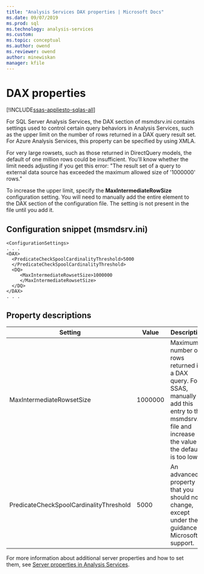 ```yaml
---
title: "Analysis Services DAX properties | Microsoft Docs"
ms.date: 09/07/2019
ms.prod: sql
ms.technology: analysis-services
ms.custom: 
ms.topic: conceptual
ms.author: owend
ms.reviewer: owend
author: minewiskan
manager: kfile
---
```

# DAX properties

[!INCLUDE[ssas-appliesto-sqlas-all](../../includes/ssas-appliesto-sqlas-all.md)]

For SQL Server Analysis Services, the DAX section of msmdsrv.ini contains settings used to control certain query behaviors in Analysis Services, such as the upper limit on the number of rows returned in a DAX query result set. For Azure Analysis Services, this property can be specified by using XMLA.

For very large rowsets, such as those returned in DirectQuery models, the default of one million rows could be insufficient. You'll know whether the limit needs adjusting if you get this error: "The result set of a query to external data source has exceeded the maximum allowed size of '1000000' rows."

To increase the upper limit, specify the **MaxIntermediateRowSize** configuration setting. You will need to manually add the entire element to the DAX section of the configuration file. The setting is not present in the file until you add it.

## Configuration snippet (msmdsrv.ini)

```
<ConfigurationSettings>
. . .
<DAX>
  <PredicateCheckSpoolCardinalityThreshold>5000
  </PredicateCheckSpoolCardinalityThreshold>
  <DQ>
     <MaxIntermediateRowsetSize>1000000
     </MaxIntermediateRowsetSize>
  </DQ>
</DAX>
. . .
```

## Property descriptions

Setting |Value |Description
--------|-------|-----------
MaxIntermediateRowsetSize | 1000000 | Maximum number of rows returned in a DAX query. For SSAS, manually add this entry to the msmdsrv.ini file and increase the value if the default is too low.
PredicateCheckSpoolCardinalityThreshold| 5000 | An advanced property that you should not change, except under the guidance of Microsoft support.

For more information about additional server properties and how to set them, see [Server properties in Analysis Services](../../analysis-services/server-properties/server-properties-in-analysis-services.md).
